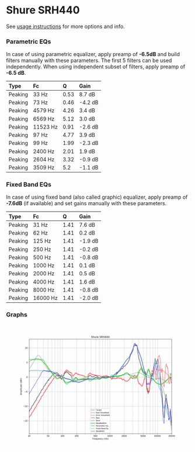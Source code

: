 # Shure SRH440
See [usage instructions](https://github.com/jaakkopasanen/AutoEq#usage) for more options and info.

### Parametric EQs
In case of using parametric equalizer, apply preamp of **-6.5dB** and build filters manually
with these parameters. The first 5 filters can be used independently.
When using independent subset of filters, apply preamp of **-6.5 dB**.

| Type    | Fc       |    Q | Gain    |
|:--------|:---------|:-----|:--------|
| Peaking | 33 Hz    | 0.53 | 8.7 dB  |
| Peaking | 73 Hz    | 0.46 | -4.2 dB |
| Peaking | 4579 Hz  | 4.26 | 3.4 dB  |
| Peaking | 6569 Hz  | 5.12 | 3.0 dB  |
| Peaking | 11523 Hz | 0.91 | -2.6 dB |
| Peaking | 97 Hz    | 4.77 | 3.9 dB  |
| Peaking | 99 Hz    | 1.99 | -2.3 dB |
| Peaking | 2400 Hz  | 2.01 | 1.9 dB  |
| Peaking | 2604 Hz  | 3.32 | -0.9 dB |
| Peaking | 3509 Hz  | 5.2  | -1.1 dB |

### Fixed Band EQs
In case of using fixed band (also called graphic) equalizer, apply preamp of **-7.6dB**
(if available) and set gains manually with these parameters.

| Type    | Fc       |    Q | Gain    |
|:--------|:---------|:-----|:--------|
| Peaking | 31 Hz    | 1.41 | 7.6 dB  |
| Peaking | 62 Hz    | 1.41 | 0.2 dB  |
| Peaking | 125 Hz   | 1.41 | -1.9 dB |
| Peaking | 250 Hz   | 1.41 | -0.2 dB |
| Peaking | 500 Hz   | 1.41 | -0.8 dB |
| Peaking | 1000 Hz  | 1.41 | 0.1 dB  |
| Peaking | 2000 Hz  | 1.41 | 0.5 dB  |
| Peaking | 4000 Hz  | 1.41 | 1.6 dB  |
| Peaking | 8000 Hz  | 1.41 | -0.8 dB |
| Peaking | 16000 Hz | 1.41 | -2.0 dB |

### Graphs
![](./Shure%20SRH440.png)